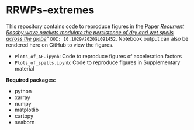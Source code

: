 # RRWPs-extremes

This repository contains code to reproduce figures in the Paper *[Recurrent Rossby wave packets modulate the persistence of dry and wet spells across the globe]( https://doi.org/10.1029/2020GL091452)"* `DOI: 10.1029/2020GL091452`. Notebook output can also be rendered here on GitHub to view the figures. 

* `Plots_of_AF.ipynb`: Code to reproduce figures of acceleration factors 
* `Plots_of_spells.ipynb`: Code to reproduce figures in Supplementary material

**Required packages:**
* python
* xarray
* numpy
* matplotlib
* cartopy
* seaborn
